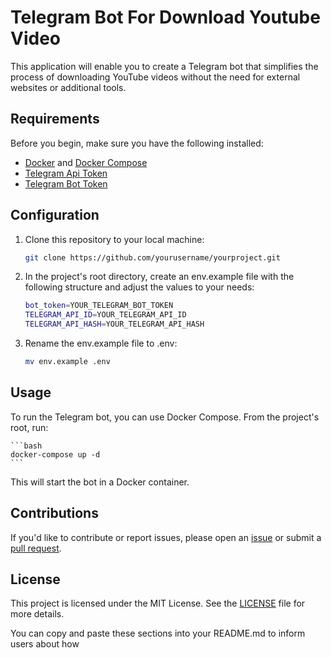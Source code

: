 # Telegram Bot For Download Youtube Video

This application will enable you to create a Telegram bot that simplifies the process of downloading YouTube videos without the need for external websites or additional tools.

## Requirements

Before you begin, make sure you have the following installed:
- [Docker](https://www.docker.com/get-started) and [Docker Compose](https://docs.docker.com/compose/install/)
- [Telegram Api Token](https://my.telegram.org/apps)
- [Telegram Bot Token](https://t.me/BotFather)

## Configuration

1. Clone this repository to your local machine:

    ```bash
    git clone https://github.com/yourusername/yourproject.git
    ```

2. In the project's root directory, create an env.example file with the following structure and adjust the values to your needs: 
    
    ```bash
    bot_token=YOUR_TELEGRAM_BOT_TOKEN
    TELEGRAM_API_ID=YOUR_TELEGRAM_API_ID
    TELEGRAM_API_HASH=YOUR_TELEGRAM_API_HASH
    ```

3. Rename the env.example file to .env:

    ```bash
    mv env.example .env
    ````

## Usage

To run the Telegram bot, you can use Docker Compose. From the project's root, run:

    ```bash
    docker-compose up -d
    ```
This will start the bot in a Docker container.

## Contributions

If you'd like to contribute or report issues, please open an [issue](https://github.com/yourusername/yourproject/issues) or submit a [pull request](https://github.com/yourusername/yourproject/pulls).

## License

This project is licensed under the MIT License. See the [LICENSE](LICENSE.md) file for more details.

You can copy and paste these sections into your README.md to inform users about how 